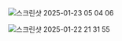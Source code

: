 ![스크린샷 2025-01-23 05 04 06](https://github.com/user-attachments/assets/e2c6d14c-f679-4196-9fd8-0c9c009420ae)

![스크린샷 2025-01-22 21 31 55](https://github.com/user-attachments/assets/284c36c1-7e90-4237-a272-a10677bfdfb2)

